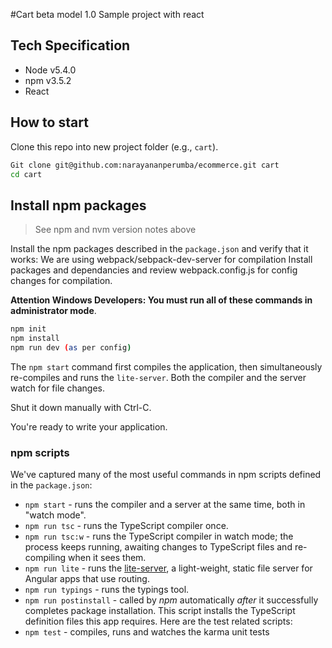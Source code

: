 #Cart beta model 1.0
Sample project with react

## Tech Specification
- Node v5.4.0
- npm  v3.5.2
- React

## How to start
Clone this repo into new project folder (e.g., `cart`).
```bash
Git clone git@github.com:narayananperumba/ecommerce.git cart
cd cart
```
## Install npm packages

> See npm and nvm version notes above

Install the npm packages described in the `package.json` and verify that it works:
We are using webpack/sebpack-dev-server for compilation
Install packages and dependancies and review webpack.config.js for config changes for compilation.

**Attention Windows Developers:  You must run all of these commands in administrator mode**.

```bash
npm init
npm install
npm run dev (as per config)
```

The `npm start` command first compiles the application, 
then simultaneously re-compiles and runs the `lite-server`.
Both the compiler and the server watch for file changes.

Shut it down manually with Ctrl-C.

You're ready to write your application.

### npm scripts

We've captured many of the most useful commands in npm scripts defined in the `package.json`:

* `npm start` - runs the compiler and a server at the same time, both in "watch mode".
* `npm run tsc` - runs the TypeScript compiler once.
* `npm run tsc:w` - runs the TypeScript compiler in watch mode; the process keeps running, awaiting changes to TypeScript files and re-compiling when it sees them.
* `npm run lite` - runs the [lite-server](https://www.npmjs.com/package/lite-server), a light-weight, static file server for Angular apps that use routing.
* `npm run typings` - runs the typings tool.
* `npm run postinstall` - called by *npm* automatically *after* it successfully completes package installation. This script installs the TypeScript definition files this app requires.
Here are the test related scripts:
* `npm test` - compiles, runs and watches the karma unit tests

